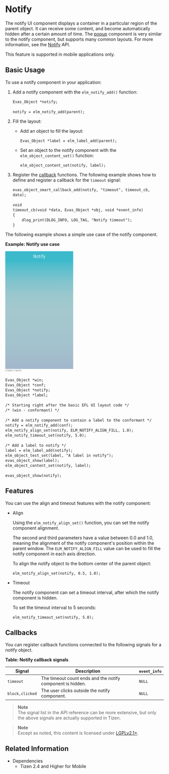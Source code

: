 # Notify

The notify UI component displays a container in a particular region of the parent object. It can receive some content, and become automatically hidden after a certain amount of time. The [popup](component-popup-m.md) component is very similar to the notify component, but supports many common layouts. For more information, see the [Notify](../../../../../org.tizen.native.mobile.apireference/group__Elm__Notify.html) API.

This feature is supported in mobile applications only.

## Basic Usage

To use a notify component in your application:

1. Add a notify component with the `elm_notify_add()` function:

   ```
   Evas_Object *notify;

   notify = elm_notify_add(parent);
   ```

2. Fill the layout:

   - Add an object to fill the layout:

     ```
     Evas_Object *label = elm_label_add(parent);
     ```

   - Set an object to the notify component with the `elm_object_content_set()` function:

     ```
     elm_object_content_set(notify, label);
     ```

3. Register the [callback](#callbacks) functions. The following example shows how to define and register a callback for the `timeout` signal:

   ```
   evas_object_smart_callback_add(notify, "timeout", timeout_cb, data);

   void
   timeout_cb(void *data, Evas_Object *obj, void *event_info)
   {
       dlog_print(DLOG_INFO, LOG_TAG, "Notify timeout");
   }
   ```

The following example shows a simple use case of the notify component.

**Example: Notify use case**

 ![Notify](./media/notify1.png)

```
Evas_Object *win;
Evas_Object *conf;
Evas_Object *notify;
Evas_Object *label;

/* Starting right after the basic EFL UI layout code */
/* (win - conformant) */

/* Add a notify component to contain a label to the conformant */
notify = elm_notify_add(conf);
elm_notify_align_set(notify, ELM_NOTIFY_ALIGN_FILL, 1.0);
elm_notify_timeout_set(notify, 5.0);

/* Add a label to notify */
label = elm_label_add(notify);
elm_object_test_set(label, "A label in notify");
evas_object_show(label);
elm_object_content_set(notify, label);

evas_object_show(notify);
```

## Features

You can use the align and timeout features with the notify component:

- Align

  Using the `elm_notify_align_set()` function, you can set the notify component alignment.

  The second and third parameters have a value between 0.0 and 1.0, meaning the alignment of the notify component's position within the parent window. The `ELM_NOTIFY_ALIGN_FILL` value can be used to fill the notify component in each axis direction.

  To align the notify object to the bottom center of the parent object:

  ```
  elm_notify_align_set(notify, 0.5, 1.0);
  ```

- Timeout

  The notify component can set a timeout interval, after which the notify component is hidden.

  To set the timeout interval to 5 seconds:

  ```
  elm_notify_timeout_set(notify, 5.0);
  ```

## Callbacks

You can register callback functions connected to the following signals for a notify object.

**Table: Notify callback signals**

| Signal          | Description                              | `event_info` |
|---------------|----------------------------------------|------------|
| `timeout`       | The timeout count ends and the notify component is hidden. | `NULL`       |
| `block,clicked` | The user clicks outside the notify component. | `NULL`       |

> **Note**  
> The signal list in the API reference can be more extensive, but only the above signals are actually supported in Tizen.

> **Note**  
> Except as noted, this content is licensed under [LGPLv2.1+](http://opensource.org/licenses/LGPL-2.1).

## Related Information
- Dependencies
  - Tizen 2.4 and Higher for Mobile
